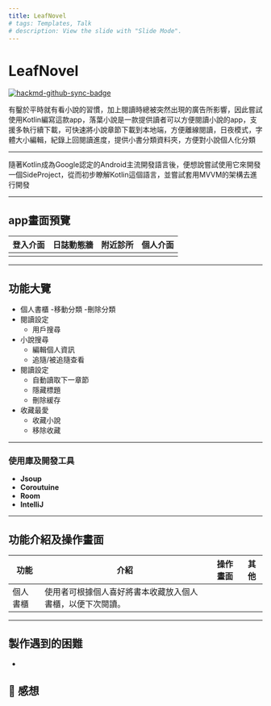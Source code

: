 ```yaml
---
title: LeafNovel
# tags: Templates, Talk
# description: View the slide with "Slide Mode".
---
```


# LeafNovel 

[![hackmd-github-sync-badge](https://hackmd.io/cbRQrP0UQ0OlV0fU5v6WmA/badge)](https://hackmd.io/cbRQrP0UQ0OlV0fU5v6WmA)


有鑿於平時就有看小說的習慣，加上閱讀時總被突然出現的廣告所影響，因此嘗試使用Kotlin編寫這款app，落葉小說是一款提供讀者可以方便閱讀小說的app，支援多執行續下載，可快速將小說章節下載到本地端，方便離線閱讀，日夜模式，字體大小編輯，紀錄上回閱讀進度，提供小書分類資料夾，方便對小說個人化分類


---

隨著Kotlin成為Google認定的Android主流開發語言後，便想說嘗試使用它來開發一個SideProject，從而初步瞭解Kotlin這個語言，並嘗試套用MVVM的架構去進行開發



---

## app畫面預覽



| 登入介面 | 日誌動態牆 |附近診所|個人介面|
| -------- | -------- |-------- |-------- |
|||||

---

## 功能大覽

- 個人書櫃
  -移動分類
  -刪除分類 
- 閱讀設定
  - 用戶搜尋
- 小說搜尋
  - 編輯個人資訊
  - 追隨/被追隨查看
- 閱讀設定
  - 自動讀取下一章節
  - 隱藏標題
  - 刪除緩存
- 收藏最愛
  - 收藏小說
  - 移除收藏
---
### 使用庫及開發工具
- ****Jsoup****
- ****Coroutuine****
- ****Room****
- ****IntelliJ****

---

## 功能介紹及操作畫面
| 功能 | 介紹 | 操作畫面 |其他|
| -------- | -------- | -------- |--------|
|個人書櫃|使用者可根據個人喜好將書本收藏放入個人書櫃，以便下次閱讀。|||



---


## 製作遇到的困難

-  


## :tada: 感想


